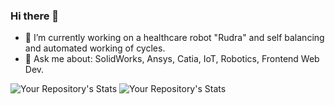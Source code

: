 ### Hi there 👋

<!--
**Srishti-1602/Srishti-1602** is a ✨ _special_ ✨ repository because its `README.md` (this file) appears on your GitHub profile.

Here are some ideas to get you started:

- 🔭 I’m currently working on a healthcare robot "Rudra"
- 🌱 I’m currently learning ...
- 👯 I’m looking to collaborate on ...
- 🤔 I’m looking for help with ...
- 💬 Ask me about: SolidWorks, Ansys, Catia, IoT, Robotics, Frontend Web Dev
- 📫 How to reach me: srishtia1613@gmail.com
- 😄 Pronouns: ...
- ⚡ Fun fact: ...
-->
- 🔭 I’m currently working on a healthcare robot "Rudra" and self balancing and automated working of cycles.
- 💬 Ask me about: SolidWorks, Ansys, Catia, IoT, Robotics, Frontend Web Dev.

![Your Repository's Stats](https://github-readme-stats.vercel.app/api?username=Srishti-1602&show_icons=true)
![Your Repository's Stats](https://github-readme-stats.vercel.app/api/top-langs/?username=Srishti-1602&theme=blue-green)

